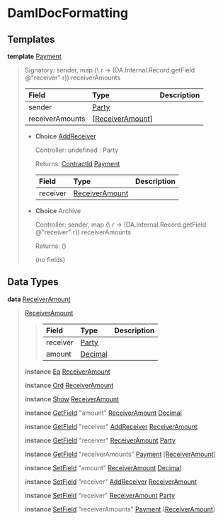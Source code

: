 # <a name="module-damldocformatting-30347"></a>DamlDocFormatting

## Templates

<a name="type-damldocformatting-payment-18108"></a>**template** [Payment](#type-damldocformatting-payment-18108)

> Signatory: sender, map (\\ r -\> (DA.Internal.Record.getField @"receiver" r)) receiverAmounts
>
> | Field                                                                                   | Type                                                                                    | Description |
> | :-------------------------------------------------------------------------------------- | :-------------------------------------------------------------------------------------- | :---------- |
> | sender                                                                                  | [Party](https://docs.daml.com/daml/stdlib/Prelude.html#type-da-internal-lf-party-57932) |  |
> | receiverAmounts                                                                         | \[[ReceiverAmount](#type-damldocformatting-receiveramount-1032)\]                       |  |
>
> * <a name="type-damldocformatting-addreceiver-84828"></a>**Choice** [AddReceiver](#type-damldocformatting-addreceiver-84828)
>
>   Controller: undefined : Party
>
>   Returns: [ContractId](https://docs.daml.com/daml/stdlib/Prelude.html#type-da-internal-lf-contractid-95282) [Payment](#type-damldocformatting-payment-18108)
>
>   | Field                                                         | Type                                                          | Description |
>   | :------------------------------------------------------------ | :------------------------------------------------------------ | :---------- |
>   | receiver                                                      | [ReceiverAmount](#type-damldocformatting-receiveramount-1032) |  |
>
> * **Choice** Archive
>
>   Controller: sender, map (\\ r -\> (DA.Internal.Record.getField @"receiver" r)) receiverAmounts
>
>   Returns: ()
>
>   (no fields)

## Data Types

<a name="type-damldocformatting-receiveramount-1032"></a>**data** [ReceiverAmount](#type-damldocformatting-receiveramount-1032)

> <a name="constr-damldocformatting-receiveramount-87105"></a>[ReceiverAmount](#constr-damldocformatting-receiveramount-87105)
>
> > | Field                                                                                   | Type                                                                                    | Description |
> > | :-------------------------------------------------------------------------------------- | :-------------------------------------------------------------------------------------- | :---------- |
> > | receiver                                                                                | [Party](https://docs.daml.com/daml/stdlib/Prelude.html#type-da-internal-lf-party-57932) |  |
> > | amount                                                                                  | [Decimal](https://docs.daml.com/daml/stdlib/Prelude.html#type-ghc-types-decimal-18135)  |  |
>
> **instance** [Eq](https://docs.daml.com/daml/stdlib/Prelude.html#class-ghc-classes-eq-22713) [ReceiverAmount](#type-damldocformatting-receiveramount-1032)
>
> **instance** [Ord](https://docs.daml.com/daml/stdlib/Prelude.html#class-ghc-classes-ord-6395) [ReceiverAmount](#type-damldocformatting-receiveramount-1032)
>
> **instance** [Show](https://docs.daml.com/daml/stdlib/Prelude.html#class-ghc-show-show-65360) [ReceiverAmount](#type-damldocformatting-receiveramount-1032)
>
> **instance** [GetField](https://docs.daml.com/daml/stdlib/DA-Record.html#class-da-internal-record-getfield-53979) "amount" [ReceiverAmount](#type-damldocformatting-receiveramount-1032) [Decimal](https://docs.daml.com/daml/stdlib/Prelude.html#type-ghc-types-decimal-18135)
>
> **instance** [GetField](https://docs.daml.com/daml/stdlib/DA-Record.html#class-da-internal-record-getfield-53979) "receiver" [AddReceiver](#type-damldocformatting-addreceiver-84828) [ReceiverAmount](#type-damldocformatting-receiveramount-1032)
>
> **instance** [GetField](https://docs.daml.com/daml/stdlib/DA-Record.html#class-da-internal-record-getfield-53979) "receiver" [ReceiverAmount](#type-damldocformatting-receiveramount-1032) [Party](https://docs.daml.com/daml/stdlib/Prelude.html#type-da-internal-lf-party-57932)
>
> **instance** [GetField](https://docs.daml.com/daml/stdlib/DA-Record.html#class-da-internal-record-getfield-53979) "receiverAmounts" [Payment](#type-damldocformatting-payment-18108) \[[ReceiverAmount](#type-damldocformatting-receiveramount-1032)\]
>
> **instance** [SetField](https://docs.daml.com/daml/stdlib/DA-Record.html#class-da-internal-record-setfield-4311) "amount" [ReceiverAmount](#type-damldocformatting-receiveramount-1032) [Decimal](https://docs.daml.com/daml/stdlib/Prelude.html#type-ghc-types-decimal-18135)
>
> **instance** [SetField](https://docs.daml.com/daml/stdlib/DA-Record.html#class-da-internal-record-setfield-4311) "receiver" [AddReceiver](#type-damldocformatting-addreceiver-84828) [ReceiverAmount](#type-damldocformatting-receiveramount-1032)
>
> **instance** [SetField](https://docs.daml.com/daml/stdlib/DA-Record.html#class-da-internal-record-setfield-4311) "receiver" [ReceiverAmount](#type-damldocformatting-receiveramount-1032) [Party](https://docs.daml.com/daml/stdlib/Prelude.html#type-da-internal-lf-party-57932)
>
> **instance** [SetField](https://docs.daml.com/daml/stdlib/DA-Record.html#class-da-internal-record-setfield-4311) "receiverAmounts" [Payment](#type-damldocformatting-payment-18108) \[[ReceiverAmount](#type-damldocformatting-receiveramount-1032)\]
